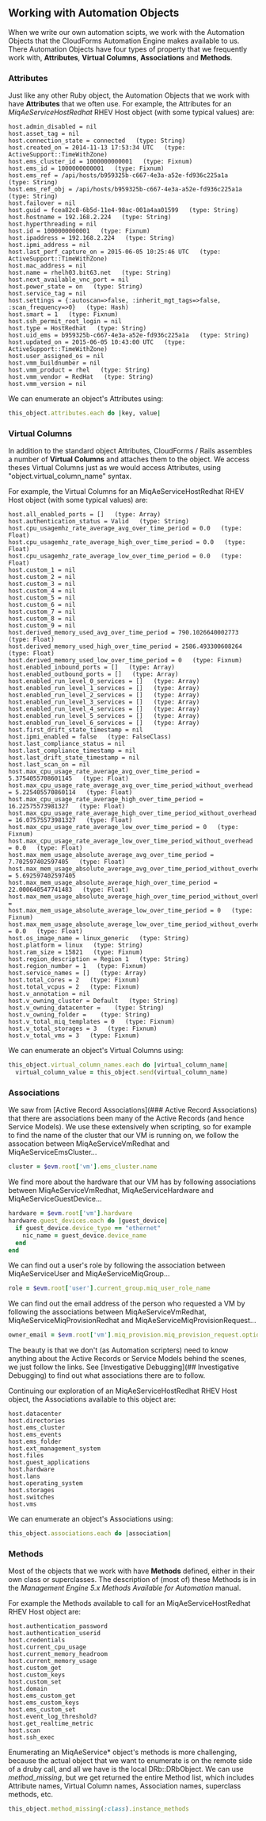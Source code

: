 ## Working with Automation Objects

When we write our own automation scipts, we work with the Automation Objects that the CloudForms Automation Engine makes available to us. There Automation Objects have four types of property that we frequently work with, **Attributes**, **Virtual Columns**, **Associations** and **Methods**.

### Attributes

Just like any other Ruby object, the Automation Objects that we work with have **Attributes** that we often use. For example, the Attributes for an _MiqAeServiceHostRedhat_ RHEV Host object (with some typical values) are:

```
host.admin_disabled = nil
host.asset_tag = nil
host.connection_state = connected   (type: String)
host.created_on = 2014-11-13 17:53:34 UTC   (type: ActiveSupport::TimeWithZone)
host.ems_cluster_id = 1000000000001   (type: Fixnum)
host.ems_id = 1000000000001   (type: Fixnum)
host.ems_ref = /api/hosts/b959325b-c667-4e3a-a52e-fd936c225a1a   (type: String)
host.ems_ref_obj = /api/hosts/b959325b-c667-4e3a-a52e-fd936c225a1a   (type: String)
host.failover = nil
host.guid = fcea82c8-6b5d-11e4-98ac-001a4aa01599   (type: String)
host.hostname = 192.168.2.224   (type: String)
host.hyperthreading = nil
host.id = 1000000000001   (type: Fixnum)
host.ipaddress = 192.168.2.224   (type: String)
host.ipmi_address = nil
host.last_perf_capture_on = 2015-06-05 10:25:46 UTC   (type: ActiveSupport::TimeWithZone)
host.mac_address = nil
host.name = rhelh03.bit63.net   (type: String)
host.next_available_vnc_port = nil
host.power_state = on   (type: String)
host.service_tag = nil
host.settings = {:autoscan=>false, :inherit_mgt_tags=>false, :scan_frequency=>0}   (type: Hash)
host.smart = 1   (type: Fixnum)
host.ssh_permit_root_login = nil
host.type = HostRedhat   (type: String)
host.uid_ems = b959325b-c667-4e3a-a52e-fd936c225a1a   (type: String)
host.updated_on = 2015-06-05 10:43:00 UTC   (type: ActiveSupport::TimeWithZone)
host.user_assigned_os = nil
host.vmm_buildnumber = nil
host.vmm_product = rhel   (type: String)
host.vmm_vendor = RedHat   (type: String)
host.vmm_version = nil
```

We can enumerate an object's Attributes using:

```ruby
this_object.attributes.each do |key, value|
```

### Virtual Columns

In addition to the standard object Attributes, CloudForms / Rails assembles a number of **Virtual Columns** and attaches them to the object. We access theses Virtual Columns just as we would access Attributes, using "object.virtual\_column\_name" syntax.

For example, the Virtual Columns for an MiqAeServiceHostRedhat RHEV Host object (with some typical values) are:

```
host.all_enabled_ports = []   (type: Array)
host.authentication_status = Valid   (type: String)
host.cpu_usagemhz_rate_average_avg_over_time_period = 0.0   (type: Float)
host.cpu_usagemhz_rate_average_high_over_time_period = 0.0   (type: Float)
host.cpu_usagemhz_rate_average_low_over_time_period = 0.0   (type: Float)
host.custom_1 = nil
host.custom_2 = nil
host.custom_3 = nil
host.custom_4 = nil
host.custom_5 = nil
host.custom_6 = nil
host.custom_7 = nil
host.custom_8 = nil
host.custom_9 = nil
host.derived_memory_used_avg_over_time_period = 790.1026640002773   (type: Float)
host.derived_memory_used_high_over_time_period = 2586.493300608264   (type: Float)
host.derived_memory_used_low_over_time_period = 0   (type: Fixnum)
host.enabled_inbound_ports = []   (type: Array)
host.enabled_outbound_ports = []   (type: Array)
host.enabled_run_level_0_services = []   (type: Array)
host.enabled_run_level_1_services = []   (type: Array)
host.enabled_run_level_2_services = []   (type: Array)
host.enabled_run_level_3_services = []   (type: Array)
host.enabled_run_level_4_services = []   (type: Array)
host.enabled_run_level_5_services = []   (type: Array)
host.enabled_run_level_6_services = []   (type: Array)
host.first_drift_state_timestamp = nil
host.ipmi_enabled = false   (type: FalseClass)
host.last_compliance_status = nil
host.last_compliance_timestamp = nil
host.last_drift_state_timestamp = nil
host.last_scan_on = nil
host.max_cpu_usage_rate_average_avg_over_time_period = 5.3754055708601145   (type: Float)
host.max_cpu_usage_rate_average_avg_over_time_period_without_overhead = 5.225405570860114   (type: Float)
host.max_cpu_usage_rate_average_high_over_time_period = 16.22575573981327   (type: Float)
host.max_cpu_usage_rate_average_high_over_time_period_without_overhead = 16.07575573981327   (type: Float)
host.max_cpu_usage_rate_average_low_over_time_period = 0   (type: Fixnum)
host.max_cpu_usage_rate_average_low_over_time_period_without_overhead = 0.0   (type: Float)
host.max_mem_usage_absolute_average_avg_over_time_period = 7.702597402597405   (type: Float)
host.max_mem_usage_absolute_average_avg_over_time_period_without_overhead = 5.692597402597405   
host.max_mem_usage_absolute_average_high_over_time_period = 22.000640547741483   (type: Float)
host.max_mem_usage_absolute_average_high_over_time_period_without_overhead = 
host.max_mem_usage_absolute_average_low_over_time_period = 0   (type: Fixnum)
host.max_mem_usage_absolute_average_low_over_time_period_without_overhead = 0.0   (type: Float)
host.os_image_name = linux_generic   (type: String)
host.platform = linux   (type: String)
host.ram_size = 15821   (type: Fixnum)
host.region_description = Region 1   (type: String)
host.region_number = 1   (type: Fixnum)
host.service_names = []   (type: Array)
host.total_cores = 2   (type: Fixnum)
host.total_vcpus = 2   (type: Fixnum)
host.v_annotation = nil
host.v_owning_cluster = Default   (type: String)
host.v_owning_datacenter =    (type: String)
host.v_owning_folder =    (type: String)
host.v_total_miq_templates = 0   (type: Fixnum)
host.v_total_storages = 3   (type: Fixnum)
host.v_total_vms = 3   (type: Fixnum)
```

We can enumerate an object's Virtual Columns using:

```ruby
this_object.virtual_column_names.each do |virtual_column_name|
  virtual_column_value = this_object.send(virtual_column_name)
```

### Associations

We saw from [Active Record Associations](### Active Record Associations) that there are associations been many of the Active Records (and hence Service Models). We use these extensively when scripting, so for example to find the name of the cluster that our VM is running on, we follow the assocation between MiqAeServiceVmRedhat and MiqAeServiceEmsCluster...

```ruby
cluster = $evm.root['vm'].ems_cluster.name
```

We find more about the hardware that our VM has by following associations between MiqAeServiceVmRedhat, MiqAeServiceHardware and MiqAeServiceGuestDevice...

```ruby
hardware = $evm.root['vm'].hardware
hardware.guest_devices.each do |guest_device|
  if guest_device.device_type == "ethernet"
    nic_name = guest_device.device_name
  end
end
```

We can find out a user's role by following the association between MiqAeServiceUser and MiqAeServiceMiqGroup...

```ruby
role = $evm.root['user'].current_group.miq_user_role_name
```

We can find out the email address of the person who requested a VM by following the associations between MiqAeServiceVmRedhat, MiqAeServiceMiqProvisionRedhat and MiqAeServiceMiqProvisionRequest...

```ruby
owner_email = $evm.root['vm'].miq_provision.miq_provision_request.options[:owner_email]
```

The beauty is that we don't (as Automation scripters) need to know anything about the Active Records or Service Models behind the scenes, we just follow the links. See [Investigative Debugging](## Investigative Debugging) to find out what associations there are to follow.

Continuing our exploration of an MiqAeServiceHostRedhat RHEV Host object, the Associations available to this object are:

```
host.datacenter
host.directories 
host.ems_cluster 
host.ems_events
host.ems_folder 
host.ext_management_system 
host.files 
host.guest_applications 
host.hardware
host.lans
host.operating_system
host.storages
host.switches
host.vms
```

We can enumerate an object's Associations using:

```ruby
this_object.associations.each do |association|
```

### Methods

Most of the objects that we work with have **Methods** defined, either in their own class or superclasses. The description of (most of) these Methods is in the _Management Engine 5.x Methods Available for Automation_ manual.

For example the Methods available to call for an MiqAeServiceHostRedhat RHEV Host object are:

```
host.authentication_password
host.authentication_userid
host.credentials
host.current_cpu_usage
host.current_memory_headroom
host.current_memory_usage
host.custom_get
host.custom_keys
host.custom_set
host.domain
host.ems_custom_get
host.ems_custom_keys
host.ems_custom_set
host.event_log_threshold?
host.get_realtime_metric
host.scan
host.ssh_exec
```

Enumerating an MiqAeService* object's methods is more challenging, because the actual object that we want to enumerate is on the remote side of a druby call, and all we have is the local DRb::DRbObject. We can use _method\_missing_, but we get returned the entire Method list, which includes Attribute names, Virtual Column names, Association names, superclass methods, etc.

```ruby
this_object.method_missing(:class).instance_methods
```